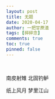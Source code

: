 ```yaml
---
layout: post
title: 无题
date: 2020-04-17
author: 一把甘蔗渣
tags: [碎碎念]
comments: true
toc: true
pinned: false
---
```

<br/>


南皮射雉 北固钓鲈

纸上风月 梦里江山
